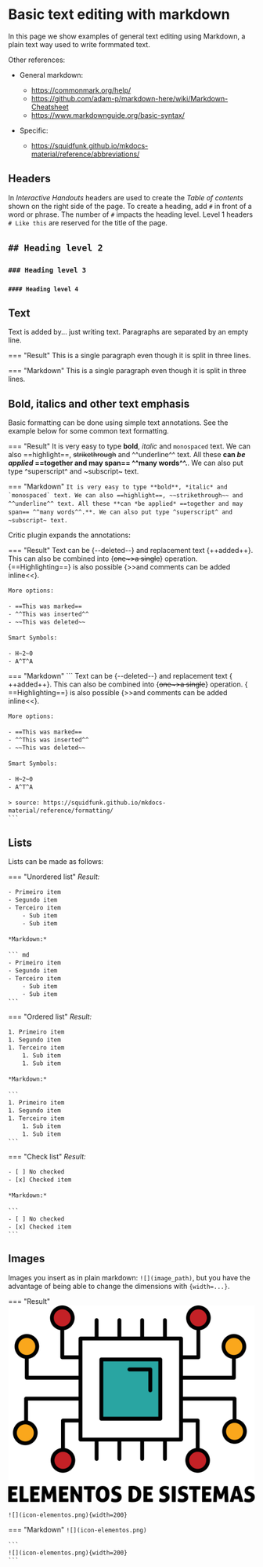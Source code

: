 # Basic text editing with markdown

In this page we show examples of general text editing using Markdown, a plain text way used to write formmated text.

Other references:

- General markdown:
    - https://commonmark.org/help/
    - https://github.com/adam-p/markdown-here/wiki/Markdown-Cheatsheet
    - https://www.markdownguide.org/basic-syntax/

- Specific:
    - https://squidfunk.github.io/mkdocs-material/reference/abbreviations/

## Headers

In *Interactive Handouts* headers are used to create the *Table of contents* shown on the right side of the page. To create a heading, add `#` in front of a word or phrase. The number of `#` impacts the heading level. Level 1 headers `# Like this` are reserved for the title of the page.

## `## Heading level 2`
### `### Heading level 3`
#### `#### Heading level 4`

## Text

Text is added by... just writing text. Paragraphs are separated by an empty line.

=== "Result"
    This is a single paragraph
    even though it is split in three
    lines.

=== "Markdown"
        This is a single paragraph
        even though it is split in three
        lines.


## Bold, italics and other text emphasis

Basic formatting can be done using simple text annotations. See the example below for some common text formatting.

=== "Result"
    It is very easy to type **bold**, *italic* and `monospaced` text. We can also ==highlight==, ~~strikethrough~~ and ^^underline^^ text. All these **can *be applied* ==together and may span== ^^many words^^.**. We can also put type ^superscript^ and ~subscript~ text.

=== "Markdown"
    ```
    It is very easy to type **bold**, *italic* and `monospaced` text.
    We can also ==highlight==, ~~strikethrough~~ and ^^underline^^ text.
    All these **can *be applied* ==together and may span== ^^many words^^.**.
    We can also put type ^superscript^ and ~subscript~ text.
    ```

Critic plugin expands the annotations:

=== "Result"
    Text can be {--deleted--} and replacement text {++added++}. This can also be
    combined into {~~one~>a single~~} operation. {==Highlighting==} is also
    possible {>>and comments can be added inline<<}.

    More options:

    - ==This was marked==
    - ^^This was inserted^^
    - ~~This was deleted~~

    Smart Symbols:

    - H~2~0
    - A^T^A

=== "Markdown"
    ```
    Text can be {​--deleted--} and replacement text {​++added++}. This can also be
    combined into {​~~one~>a single~~} operation. {​==Highlighting==} is also
    possible {​>>and comments can be added inline<<}.

    More options:

    - ==This was marked==
    - ^^This was inserted^^
    - ~~This was deleted~~

    Smart Symbols:

    - H~2~0
    - A^T^A

    > source: https://squidfunk.github.io/mkdocs-material/reference/formatting/
    ```

## Lists

Lists can be made as follows:

=== "Unordered list"
    *Result:*

    - Primeiro item
    - Segundo item
    - Terceiro item
        - Sub item
        - Sub item

    *Markdown:*

    ``` md
    - Primeiro item
    - Segundo item
    - Terceiro item
        - Sub item
        - Sub item
    ```

=== "Ordered list"
    *Result:*

    1. Primeiro item
    1. Segundo item
    1. Terceiro item
        1. Sub item
        1. Sub item

    *Markdown:*

    ```
    1. Primeiro item
    1. Segundo item
    1. Terceiro item
        1. Sub item
        1. Sub item
    ```

=== "Check list"
    *Result:*

    - [ ] No checked
    - [x] Checked item

    *Markdown:*

    ```
    - [ ] No checked
    - [x] Checked item
    ```


## Images

Images you insert as in plain markdown: `![](image_path)`, but you have the advantage of being able to change the dimensions with `{width=...}`.

=== "Result"
    ![](icon-elementos.png)

    ![](icon-elementos.png){width=200}

=== "Markdown"
    ```
    ![](icon-elementos.png)
    ```

    ```
    ![](icon-elementos.png){width=200}
    ```

